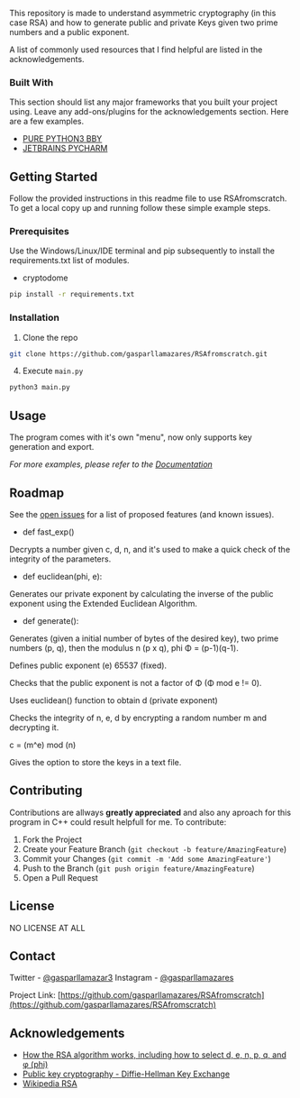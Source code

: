 
This repository is made to understand asymmetric cryptography (in this case RSA) and how to generate public and private Keys given two prime numbers and a public exponent.

A list of commonly used resources that I find helpful are listed in the acknowledgements.

### Built With
This section should list any major frameworks that you built your project using. Leave any add-ons/plugins for the acknowledgements section. Here are a few examples.
* [PURE PYTHON3 BBY](https://python.org)
* [JETBRAINS PYCHARM](https://jetbrains.com)


<!-- GETTING STARTED -->
## Getting Started

Follow the provided instructions in this readme file to use RSAfromscratch.
To get a local copy up and running follow these simple example steps.

### Prerequisites

Use the Windows/Linux/IDE terminal and pip subsequently to install the requirements.txt list of modules.
* cryptodome
```sh
pip install -r requirements.txt
```

### Installation

1. Clone the repo
```sh
git clone https://github.com/gasparllamazares/RSAfromscratch.git
```
4. Execute `main.py`
```sh
python3 main.py
```



<!-- USAGE EXAMPLES -->
## Usage

The program comes with it's own "menu", now only supports key generation and export.

_For more examples, please refer to the [Documentation](https://example.com)_



<!-- ROADMAP -->
## Roadmap

See the [open issues](https://github.com/gasparllamazares/RSAfromscratch/issues) for a list of proposed features (and known issues).

* def fast_exp()

Decrypts a number given c, d, n, and it's used to make a quick check of the integrity of the parameters.


* def euclidean(phi, e):

Generates our private exponent by calculating the inverse of the public exponent using the Extended Euclidean Algorithm.


* def generate(): 

Generates (given a initial number of bytes of the desired key), two prime numbers (p, q), then the modulus n (p x q), phi Φ = (p-1)(q-1).

Defines public exponent (e) 65537 (fixed).

Checks that the public exponent is not a factor of Φ (Φ mod e != 0).

Uses euclidean() function to obtain d (private exponent)

Checks the integrity of n, e, d by encrypting a random number m and decrypting it.

c = (m^e) mod (n)

Gives the option to store the keys in a text file.








<!-- CONTRIBUTING -->
## Contributing

Contributions are allways **greatly appreciated** and also any aproach for this program in C++ could result helpfull for me.
To contribute: 

1. Fork the Project
2. Create your Feature Branch (`git checkout -b feature/AmazingFeature`)
3. Commit your Changes (`git commit -m 'Add some AmazingFeature'`)
4. Push to the Branch (`git push origin feature/AmazingFeature`)
5. Open a Pull Request



<!-- LICENSE -->
## License

NO LICENSE AT ALL



<!-- CONTACT -->
## Contact

Twitter - [@gasparllamazar3](https://twitter.com/gasparllamazar3) 
Instagram - [@gasparllamazares](https://instagram.com/gasparllamazares)

Project Link: [https://github.com/gasparllamazares/RSAfromscratch](https://github.com/gasparllamazares/RSAfromscratch)



<!-- ACKNOWLEDGEMENTS -->
## Acknowledgements
* [How the RSA algorithm works, including how to select d, e, n, p, q, and φ (phi)](https://www.youtube.com/watch?v=Z8M2BTscoD4)
* [Public key cryptography - Diffie-Hellman Key Exchange](https://www.youtube.com/watch?v=YEBfamv-_do)
* [Wikipedia RSA](https://es.wikipedia.org/wiki/RSA)






<!-- MARKDOWN LINKS & IMAGES -->
<!-- https://www.markdownguide.org/basic-syntax/#reference-style-links -->
[contributors-shield]: https://img.shields.io/github/contributors/othneildrew/Best-README-Template.svg?style=flat-square
[contributors-url]: https://github.com/othneildrew/Best-README-Template/graphs/contributors
[forks-shield]: https://img.shields.io/github/forks/othneildrew/Best-README-Template.svg?style=flat-square
[forks-url]: https://github.com/othneildrew/Best-README-Template/network/members
[stars-shield]: https://img.shields.io/github/stars/othneildrew/Best-README-Template.svg?style=flat-square
[stars-url]: https://github.com/othneildrew/Best-README-Template/stargazers
[issues-shield]: https://img.shields.io/github/issues/othneildrew/Best-README-Template.svg?style=flat-square
[issues-url]: https://github.com/othneildrew/Best-README-Template/issues
[license-shield]: https://img.shields.io/github/license/othneildrew/Best-README-Template.svg?style=flat-square
[license-url]: https://github.com/othneildrew/Best-README-Template/blob/master/LICENSE.txt
[linkedin-shield]: https://img.shields.io/badge/-LinkedIn-black.svg?style=flat-square&logo=linkedin&colorB=555
[linkedin-url]: https://linkedin.com/in/othneildrew
[product-screenshot]: images/screenshot.png
